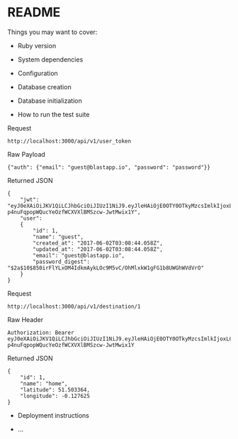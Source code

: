 # README

Things you may want to cover:

* Ruby version

* System dependencies

* Configuration

* Database creation

* Database initialization

* How to run the test suite

Request

	http://localhost:3000/api/v1/user_token

Raw Payload

	{"auth": {"email": "guest@blastapp.io", "password": "password"}}

Returned JSON

	{
		"jwt": "eyJ0eXAiOiJKV1QiLCJhbGciOiJIUzI1NiJ9.eyJleHAiOjE0OTY0OTkyMzcsImlkIjoxLCJlbWFpbCI6Imd1ZXN0QGJsYXN0YXBwLmlvIn0.U2-p4nuFqpopWQucYeOzfWCXVXlBMSzcw-JwtMwix1Y",
		"user": 
		{
			"id": 1,
			"name": "guest",
			"created_at": "2017-06-02T03:08:44.058Z",
			"updated_at": "2017-06-02T03:08:44.058Z",
			"email": "guest@blastapp.io",
			"password_digest": "$2a$10$850irFlYLxOM4IdkmAykLOc9M5vC/OhMlxkW1gFG1b8UWGhWVdVrO"
		}
	}

Request

	http://localhost:3000/api/v1/destination/1

Raw Header

	Authorization: Bearer eyJ0eXAiOiJKV1QiLCJhbGciOiJIUzI1NiJ9.eyJleHAiOjE0OTY0OTkyMzcsImlkIjoxLCJlbWFpbCI6Imd1ZXN0QGJsYXN0YXBwLmlvIn0.U2-p4nuFqpopWQucYeOzfWCXVXlBMSzcw-JwtMwix1Y

Returned JSON

	{
		"id": 1,
		"name": "home",
		"latitude": 51.503364,
		"longitude": -0.127625
	}

* Deployment instructions

* ...
